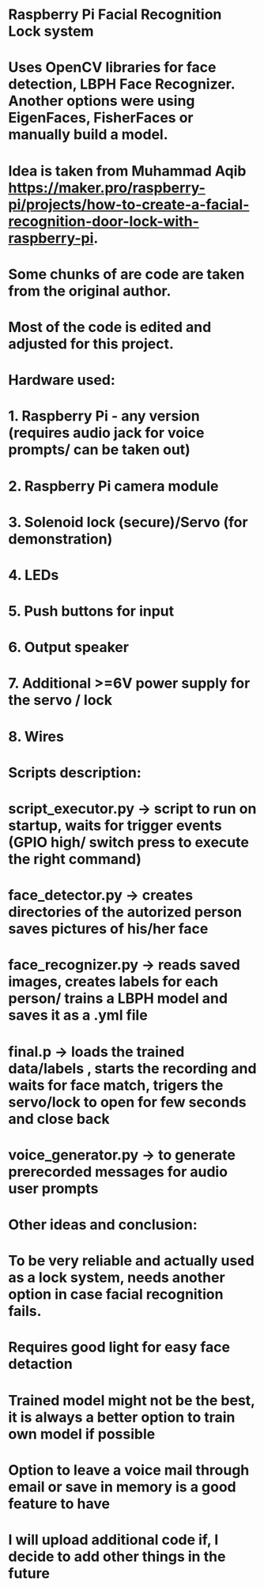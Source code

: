 # Raspberry Pi Facial Recognition Lock system

# Uses OpenCV libraries for face detection, LBPH Face Recognizer. Another options were using EigenFaces, FisherFaces or manually build a model.
# Idea is taken from Muhammad Aqib https://maker.pro/raspberry-pi/projects/how-to-create-a-facial-recognition-door-lock-with-raspberry-pi.
# Some chunks of are code are taken from the original author. 
# Most of the code is edited and adjusted for this project. 

# Hardware used: 
# 1. Raspberry Pi - any version (requires audio jack for voice prompts/ can be taken out)
# 2. Raspberry Pi camera module
# 3. Solenoid lock (secure)/Servo (for demonstration)
# 4. LEDs
# 5. Push buttons for input
# 6. Output speaker
# 7. Additional >=6V power supply for the servo / lock
# 8. Wires 

# Scripts description:
# script_executor.py -> script to run on startup, waits for trigger events (GPIO high/ switch press to execute the right command)
# face_detector.py -> creates directories of the autorized person saves pictures of his/her face
# face_recognizer.py -> reads saved images, creates labels for each person/ trains a LBPH model and saves it as a .yml file
# final.p -> loads the trained data/labels , starts the recording and waits for face match, trigers the servo/lock to open for few seconds and close back
# voice_generator.py -> to generate prerecorded messages for audio user prompts

# Other ideas and conclusion:
# To be very reliable and actually used as a lock system, needs another option in case facial recognition fails.
# Requires good light for easy face detaction
# Trained model might not be the best, it is always a better option to train own model if possible
# Option to leave a voice mail through email or save in memory is a good feature to have
# I will upload additional code if, I decide to add other things in the future
